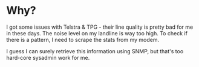 # Why?

I got some issues with Telstra & TPG - their line quality is pretty
bad for me in these days. The noise level on my landline is way too
high. To check if there is a pattern, I need to scrape the stats from
my modem. 

I guess I can surely retrieve this information using SNMP, but that's
too hard-core sysadmin work for me.



